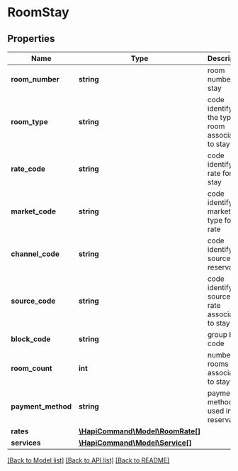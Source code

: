 # RoomStay

## Properties
Name | Type | Description | Notes
------------ | ------------- | ------------- | -------------
**room_number** | **string** | room number for stay | [optional] 
**room_type** | **string** | code identifying the type of room associated to stay | [optional] 
**rate_code** | **string** | code identifying rate for stay | [optional] 
**market_code** | **string** | code identifying marketing type for rate | [optional] 
**channel_code** | **string** | code identifying source of reservation | [optional] 
**source_code** | **string** | code identifying source of rate associated to stay | [optional] 
**block_code** | **string** | group block code | [optional] 
**room_count** | **int** | number of rooms associated to stay | [optional] 
**payment_method** | **string** | payment method used in the reservation | [optional] 
**rates** | [**\HapiCommand\Model\RoomRate[]**](RoomRate.md) |  | [optional] 
**services** | [**\HapiCommand\Model\Service[]**](Service.md) |  | [optional] 

[[Back to Model list]](../README.md#documentation-for-models) [[Back to API list]](../README.md#documentation-for-api-endpoints) [[Back to README]](../README.md)

